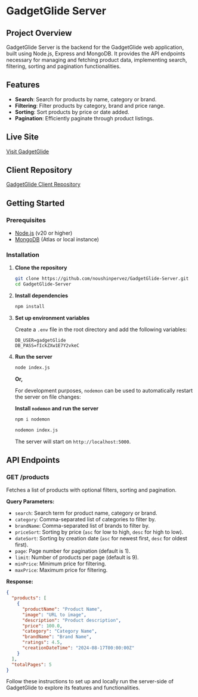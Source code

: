 # GadgetGlide Server

## Project Overview

GadgetGlide Server is the backend for the GadgetGlide web application, built using Node.js, Express and MongoDB. It provides the API endpoints necessary for managing and fetching product data, implementing search, filtering, sorting and pagination functionalities.

## Features

- **Search**: Search for products by name, category or brand.
- **Filtering**: Filter products by category, brand and price range.
- **Sorting**: Sort products by price or date added.
- **Pagination**: Efficiently paginate through product listings.

## Live Site
[Visit GadgetGlide](https://gadgetglide.netlify.app/)

## Client Repository
[GadgetGlide Client Repository](https://github.com/noushinpervez/GadgetGlide-Client)

## Getting Started

### Prerequisites

- [Node.js](https://nodejs.org/) (v20 or higher)
- [MongoDB](https://www.mongodb.com/) (Atlas or local instance)

### Installation

1. **Clone the repository**

   ```bash
   git clone https://github.com/noushinpervez/GadgetGlide-Server.git
   cd GadgetGlide-Server
   ```

2. **Install dependencies**

   ```bash
   npm install
   ```

3. **Set up environment variables**

   Create a `.env` file in the root directory and add the following variables:

   ```env
   DB_USER=gadgetGlide
   DB_PASS=fIckZXw1E7Y2vkeC
   ```

4. **Run the server**
   
   ```bash
   node index.js
   ```
   
   **Or,**
   
   For development purposes, `nodemon` can be used to automatically restart the server on file changes:

   **Install `nodemon` and run the server**

   ```bash
   npm i nodemon
   ```

   ```bash
   nodemon index.js
   ```

   The server will start on `http://localhost:5000`.

## API Endpoints

### GET /products

Fetches a list of products with optional filters, sorting and pagination.

**Query Parameters:**

- `search`: Search term for product name, category or brand.
- `category`: Comma-separated list of categories to filter by.
- `brandName`: Comma-separated list of brands to filter by.
- `priceSort`: Sorting by price (`asc` for low to high, `desc` for high to low).
- `dateSort`: Sorting by creation date (`asc` for newest first, `desc` for oldest first).
- `page`: Page number for pagination (default is 1).
- `limit`: Number of products per page (default is 9).
- `minPrice`: Minimum price for filtering.
- `maxPrice`: Maximum price for filtering.

**Response:**

```json
{
  "products": [
    {
      "productName": "Product Name",
      "image": "URL to image",
      "description": "Product description",
      "price": 100.0,
      "category": "Category Name",
      "brandName": "Brand Name",
      "ratings": 4.5,
      "creationDateTime": "2024-08-17T00:00:00Z"
    }
  ],
  "totalPages": 5
}
```

Follow these instructions to set up and locally run the server-side of GadgetGlide to explore its features and functionalities.